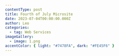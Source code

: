 ```yaml
---
contentType: post
title: Fourth of July Microsite
date: 2023-07-04T00:00:00.000Z
author: Leo
categories:
  - tag: Web Services
imageGallery:
  - image: 1.png
accentColor: { light: "#7478FA", dark: "#FE45F6" }
---
```

